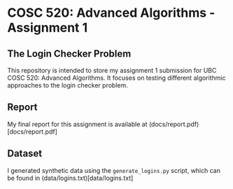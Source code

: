 # COSC 520: Advanced Algorithms - Assignment 1

## The Login Checker Problem

This repository is intended to store my assignment 1 submission for UBC COSC 520: Advanced Algorithms. It focuses on testing different algorithmic approaches to the login checker problem.

## Report

My final report for this assignment is available at (docs/report.pdf)[docs/report.pdf]

## Dataset

I generated synthetic data using the `generate_logins.py` script, which can be found in (data/logins.txt)[data/logins.txt]
